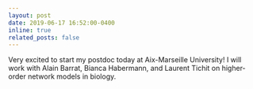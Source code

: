 ```yaml
---
layout: post
date: 2019-06-17 16:52:00-0400
inline: true
related_posts: false
---
```


Very excited to start my postdoc today at Aix-Marseille University! I will work with Alain Barrat, Bianca Habermann, and Laurent Tichit on higher-order network models in biology.
